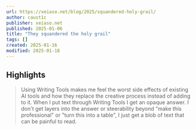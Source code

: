 ```yaml
---
url: https://xeiaso.net/blog/2025/squandered-holy-grail/
author: caust1c
publisher: xeiaso.net
published: 2025-01-06
title: "They squandered the holy grail"
tags: []
created: 2025-01-16
modified: 2025-01-18
---
```


## Highlights

> Using Writing Tools makes me feel the worst side effects of existing AI tools and how they replace the creative process instead of adding to it. When I put text through Writing Tools I get an opaque answer. I don't get layers into the answer or steerability beyond "make this professional" or "turn this into a table", I just get a blob of text that can be painful to read.

